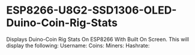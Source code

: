 # ESP8266-U8G2-SSD1306-OLED-Duino-Coin-Rig-Stats
Displays Duino-Coin Rig Stats On ESP8266 With Built On Screen.
This will display the following:
Username:
Coins:
Miners:
Hashrate:

